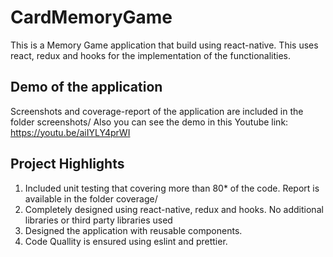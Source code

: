 # CardMemoryGame
This is a Memory Game application that build using react-native.
This uses react, redux and hooks for the implementation of the functionalities.

## Demo of the application
Screenshots and coverage-report of the application are included in the folder screenshots/
Also you can see the demo in this Youtube link: https://youtu.be/aiIYLY4prWI

## Project Highlights
1. Included unit testing that covering more than 80* of the code. Report is available in the folder coverage/
2. Completely designed using react-native, redux and hooks. No additional libraries or third party libraries used
3. Designed the application with reusable components.
4. Code Quallity is ensured using eslint and prettier.


